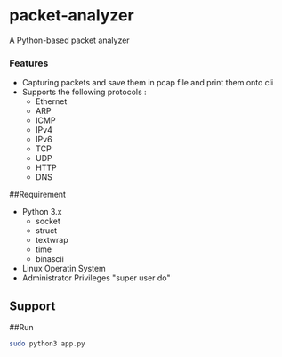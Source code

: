 # packet-analyzer
A Python-based packet analyzer


### Features

- Capturing packets and save them in pcap file and print them onto cli
- Supports the following protocols :
	- Ethernet
	- ARP
	- ICMP
	- IPv4
	- IPv6
	- TCP
	- UDP
	- HTTP
	- DNS

##Requirement
- Python 3.x
	- socket
	- struct
	- textwrap
	- time
	- binascii
- Linux Operatin System
- Administrator Privileges "super user do"

## Support

##Run


```sh
sudo python3 app.py
```
